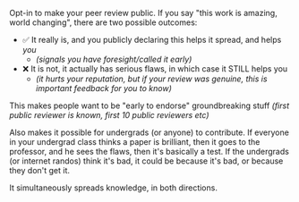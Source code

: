 Opt-in to make your peer review public. If you say "this work is amazing, world changing", there are two possible outcomes:

- ✅ It really is, and you publicly declaring this helps it spread, and helps *you* 
	- _(signals you have foresight/called it early)_
- ❌ It is not, it actually has serious flaws, in which case it STILL helps you 
	- _(it hurts your reputation, but if your review was genuine, this is important feedback for you to know)_

This makes people want to be "early to endorse" groundbreaking stuff _(first public reviewer is known, first 10 public reviewers etc)_ 

Also makes it possible for undergrads (or anyone) to contribute. If everyone in your undergrad class thinks a paper is brilliant, then it goes to the professor, and he sees the flaws, then it's basically a test. If the undergrads (or internet randos) think it's bad, it could be because it's bad, or because they don't get it.

It simultaneously spreads knowledge, in both directions. 


